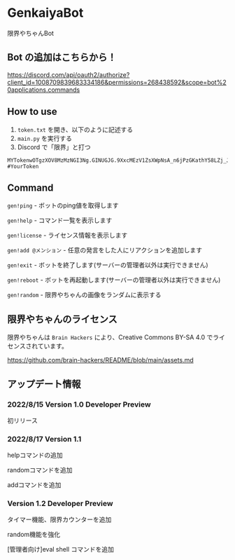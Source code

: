 # GenkaiyaBot

限界やちゃんBot
## Bot の追加はこちらから！
https://discord.com/api/oauth2/authorize?client_id=1008709839683334186&permissions=268438592&scope=bot%20applications.commands
## How to use

1. `token.txt` を開き、以下のように記述する
1. `main.py` を実行する
1. Discord で「限界」と打つ

```text
MYTokenwOTgzXOV8MzMzNGI3Ng.GINUGJG.9XxcMEzV1ZsXWpNsA_n6jPzGKathY58LZj_JQ #YourToken
```

## Command

`gen!ping` - ボットのping値を取得します

`gen!help` - コマンド一覧を表示します

`gen!license` - ライセンス情報を表示します

`gen!add @メンション` - 任意の発言をした人にリアクションを追加します

`gen!exit` - ボットを終了します(サーバーの管理者以外は実行できません)

`gen!reboot` - ボットを再起動します(サーバーの管理者以外は実行できません)

`gen!random` - 限界やちゃんの画像をランダムに表示する

## 限界やちゃんのライセンス

限界やちゃんは `Brain Hackers` により、Creative Commons BY-SA 4.0 でライセンスされています。

<https://github.com/brain-hackers/README/blob/main/assets.md>

## アップデート情報

### 2022/8/15 Version 1.0 Developer Preview

初リリース

### 2022/8/17 Version 1.1

helpコマンドの追加

randomコマンドを追加

addコマンドを追加
### Version 1.2 Developer Preview

タイマー機能、限界カウンターを追加

random機能を強化

[管理者向け]eval shell コマンドを追加

